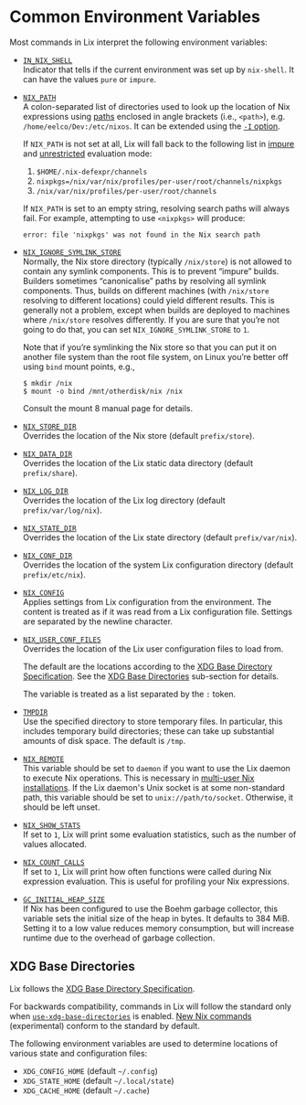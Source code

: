 # Common Environment Variables

Most commands in Lix interpret the following environment variables:

  - <span id="env-IN_NIX_SHELL">[`IN_NIX_SHELL`](#env-IN_NIX_SHELL)</span>\
    Indicator that tells if the current environment was set up by
    `nix-shell`. It can have the values `pure` or `impure`.

  - <span id="env-NIX_PATH">[`NIX_PATH`](#env-NIX_PATH)</span>\
    A colon-separated list of directories used to look up the location of Nix
    expressions using [paths](@docroot@/language/values.md#type-path)
    enclosed in angle brackets (i.e., `<path>`),
    e.g. `/home/eelco/Dev:/etc/nixos`. It can be extended using the
    [`-I` option](@docroot@/command-ref/opt-common.md#opt-I).

    If `NIX_PATH` is not set at all, Lix will fall back to the following list in [impure](@docroot@/command-ref/conf-file.md#conf-pure-eval) and [unrestricted](@docroot@/command-ref/conf-file.md#conf-restrict-eval) evaluation mode:

      1. `$HOME/.nix-defexpr/channels`
      2. `nixpkgs=/nix/var/nix/profiles/per-user/root/channels/nixpkgs`
      3. `/nix/var/nix/profiles/per-user/root/channels`

    If `NIX_PATH` is set to an empty string, resolving search paths will always fail.
    For example, attempting to use `<nixpkgs>` will produce:

        error: file 'nixpkgs' was not found in the Nix search path

  - <span id="env-NIX_IGNORE_SYMLINK_STORE">[`NIX_IGNORE_SYMLINK_STORE`](#env-NIX_IGNORE_SYMLINK_STORE)</span>\
    Normally, the Nix store directory (typically `/nix/store`) is not
    allowed to contain any symlink components. This is to prevent
    “impure” builds. Builders sometimes “canonicalise” paths by
    resolving all symlink components. Thus, builds on different machines
    (with `/nix/store` resolving to different locations) could yield
    different results. This is generally not a problem, except when
    builds are deployed to machines where `/nix/store` resolves
    differently. If you are sure that you’re not going to do that, you
    can set `NIX_IGNORE_SYMLINK_STORE` to `1`.

    Note that if you’re symlinking the Nix store so that you can put it
    on another file system than the root file system, on Linux you’re
    better off using `bind` mount points, e.g.,

    ```console
    $ mkdir /nix
    $ mount -o bind /mnt/otherdisk/nix /nix
    ```

    Consult the mount 8 manual page for details.

  - <span id="env-NIX_STORE_DIR">[`NIX_STORE_DIR`](#env-NIX_STORE_DIR)</span>\
    Overrides the location of the Nix store (default `prefix/store`).

  - <span id="env-NIX_DATA_DIR">[`NIX_DATA_DIR`](#env-NIX_DATA_DIR)</span>\
    Overrides the location of the Lix static data directory (default
    `prefix/share`).

  - <span id="env-NIX_LOG_DIR">[`NIX_LOG_DIR`](#env-NIX_LOG_DIR)</span>\
    Overrides the location of the Lix log directory (default
    `prefix/var/log/nix`).

  - <span id="env-NIX_STATE_DIR">[`NIX_STATE_DIR`](#env-NIX_STATE_DIR)</span>\
    Overrides the location of the Lix state directory (default
    `prefix/var/nix`).

  - <span id="env-NIX_CONF_DIR">[`NIX_CONF_DIR`](#env-NIX_CONF_DIR)</span>\
    Overrides the location of the system Lix configuration directory
    (default `prefix/etc/nix`).

  - <span id="env-NIX_CONFIG">[`NIX_CONFIG`](#env-NIX_CONFIG)</span>\
    Applies settings from Lix configuration from the environment.
    The content is treated as if it was read from a Lix configuration file.
    Settings are separated by the newline character.

  - <span id="env-NIX_USER_CONF_FILES">[`NIX_USER_CONF_FILES`](#env-NIX_USER_CONF_FILES)</span>\
    Overrides the location of the Lix user configuration files to load from.

    The default are the locations according to the [XDG Base Directory Specification].
    See the [XDG Base Directories](#xdg-base-directories) sub-section for details.

    The variable is treated as a list separated by the `:` token.

  - <span id="env-TMPDIR">[`TMPDIR`](#env-TMPDIR)</span>\
    Use the specified directory to store temporary files. In particular,
    this includes temporary build directories; these can take up
    substantial amounts of disk space. The default is `/tmp`.

  - <span id="env-NIX_REMOTE">[`NIX_REMOTE`](#env-NIX_REMOTE)</span>\
    This variable should be set to `daemon` if you want to use the Lix
    daemon to execute Nix operations. This is necessary in [multi-user
    Nix installations](@docroot@/installation/multi-user.md). If the Lix
    daemon's Unix socket is at some non-standard path, this variable
    should be set to `unix://path/to/socket`. Otherwise, it should be
    left unset.

  - <span id="env-NIX_SHOW_STATS">[`NIX_SHOW_STATS`](#env-NIX_SHOW_STATS)</span>\
    If set to `1`, Lix will print some evaluation statistics, such as
    the number of values allocated.

  - <span id="env-NIX_COUNT_CALLS">[`NIX_COUNT_CALLS`](#env-NIX_COUNT_CALLS)</span>\
    If set to `1`, Lix will print how often functions were called during
    Nix expression evaluation. This is useful for profiling your Nix
    expressions.

  - <span id="env-GC_INITIAL_HEAP_SIZE">[`GC_INITIAL_HEAP_SIZE`](#env-GC_INITIAL_HEAP_SIZE)</span>\
    If Nix has been configured to use the Boehm garbage collector, this
    variable sets the initial size of the heap in bytes. It defaults to
    384 MiB. Setting it to a low value reduces memory consumption, but
    will increase runtime due to the overhead of garbage collection.

## XDG Base Directories

Lix follows the [XDG Base Directory Specification].

For backwards compatibility, commands in Lix will follow the standard only when [`use-xdg-base-directories`] is enabled.
[New Nix commands](@docroot@/command-ref/new-cli/nix.md) (experimental) conform to the standard by default.

The following environment variables are used to determine locations of various state and configuration files:

- `XDG_CONFIG_HOME` (default `~/.config`)
- `XDG_STATE_HOME` (default `~/.local/state`)
- `XDG_CACHE_HOME` (default `~/.cache`)


[XDG Base Directory Specification]: https://specifications.freedesktop.org/basedir-spec/basedir-spec-latest.html
[`use-xdg-base-directories`]: @docroot@/command-ref/conf-file.md#conf-use-xdg-base-directories

